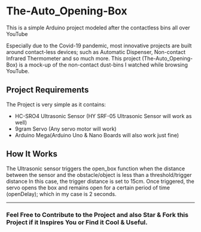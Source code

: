 # The-Auto_Opening-Box
 This is a simple Arduino project modeled after the contactless bins all over YouTube
 
 Especially due to the Covid-19 pandemic, most innovative projects are built around contact-less devices;
 such as Automatic Dispenser, Non-contact Infrared Thermometer and so much more.
 This project (The-Auto_Opening-Box) is a mock-up of the non-contact dust-bins I watched while browsing YouTube.
 
 ## Project Requirements
 The Project is very simple as it contains:
 + HC-SRO4 Ultrasonic Sensor (HY SRF-05 Ultrasonic Sensor will work as well)
 + 9gram Servo (Any servo motor will work)
 + Arduino Mega(Arduino Uno & Nano Boards will also work just fine)
 
 ## How It Works
 The Ultrasonic sensor triggers the open_box function when the distance between the sensor and the obstacle/object is less than a threshold/trigger distance
 In this case, the trigger distance is set to 15cm.
 Once triggered, the servo opens the box and remains open for a certain period of time (openDelay); which in my case is 2 seconds.
 
 ***
 
 ### Feel Free to Contribute to the Project and also Star & Fork this Project if it Inspires You or Find it Cool & Useful.
